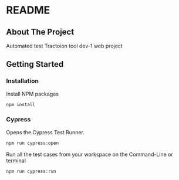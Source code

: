 # README

## About The Project
Automated test Tractoion tool dev-1 web project

## Getting Started

### Installation

Install NPM packages
```sh
npm install
```

### Cypress

Opens the Cypress Test Runner.
```sh
npm run cypress:open
```

Run all the test cases from your workspace on the Command-Line or terminal
```sh
npm run cypress:run
```